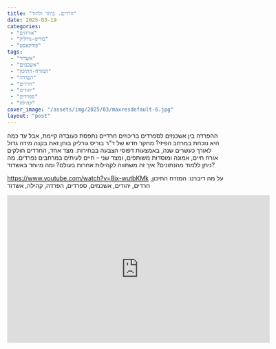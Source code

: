 ```yaml
---
title: "חרדים. ביחד ולחוד"
date: 2025-03-19
categories: 
 - "אורחים"
 - "בוריס-גורליק"
 - "פודקאסט"
tags: 
 - "אשדוד"
 - "אשכנזים"
 - "המזרח-התיכון"
 - "הפרדה"
 - "חרדים"
 - "יהודים"
 - "ספרדים"
 - "קהילה"
cover_image: "/assets/img/2025/03/maxresdefault-6.jpg"
layout: "post"
---
```


ההפרדה בין אשכנזים לספרדים בריכוזים חרדיים נתפסת כעובדה קיימת, אבל עד כמה היא נוכחת במרחב הפיזי? מחקר חדש של ד”ר בוריס גורליק בוחן זאת בקנה מידה גדול לאורך כעשרים שנה, באמצעות דפוסי הצבעה בבחירות. מצד אחד, החרדים חולקים אורח חיים, אמונה ומוסדות משותפים, ומצד שני – חיים לעיתים במרחבים נפרדים. מה ניתן ללמוד מהנתונים? איך זה משתווה לקהילות אחרות בעולם? ומה מיוחד באשדוד?

<https://www.youtube.com/watch?v=8ix-wutbKMk>
על מה דיברנו: המזרח התיכון, חרדים,  יהודים, אשכנזים, ספרדים, הפרדה, קהילה, אשדוד

<iframe width="610" height="343" src="https://www.youtube.com/embed/8ix-wutbKMk" frameborder="0" allow="accelerometer; autoplay; clipboard-write; encrypted-media; gyroscope; picture-in-picture; web-share" referrerpolicy="strict-origin-when-cross-origin" allowfullscreen></iframe>
